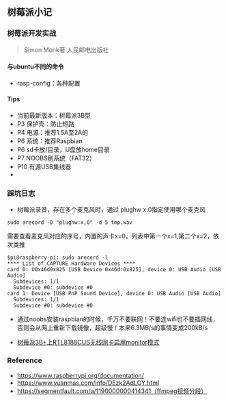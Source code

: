 ## 树莓派小记

### 树莓派开发实战

> Simon Monk著 人民邮电出版社

#### 与ubuntu不同的命令
- rasp-config：各种配置

#### Tips
- 当前最新版本：树莓派3B型
- P3 保护壳：防止短路
- P4 电源：推荐1.5A至2A的
- P6 系统：推荐Raspbian
- P6 sd卡放/目录，U盘放home目录
- P7 NOOBS刷系统（FAT32）
- P10 有源USB集线器
-

### 踩坑日志
- 树莓派录音，存在多个麦克风时，通过 plughw x:0指定使用哪个麦克风

```shell
sudo arecord -D "plughw:x,0" -d 5 tmp.wav
```

需要查看麦克风对应的序号，内置的声卡x=0，列表中第一个x=1,第二个x=2，依次类推
```shell
$pi@raspberry-pi: sudo arecord -l
**** List of CAPTURE Hardware Devices ****
card 0: U0x46d0x825 [USB Device 0x46d:0x825], device 0: USB Audio [USB Audio]
  Subdevices: 1/1
  Subdevice #0: subdevice #0
card 1: Device [USB PnP Sound Device], device 0: USB Audio [USB Audio]
  Subdevices: 1/1
  Subdevice #0: subdevice #0
```

- 通过noobs安装raspbian的时候，千万不要联网！不要连wifi也不要插网线，否则会从网上重新下载镜像，超级慢！本来6.3MB/s的事情变成200kB/s

- [树莓派3B+上RTL8188CUS无线网卡启用monitor模式](rtlwifi.md)

### Reference
- https://www.raspberrypi.org/documentation/
- https://www.yuanmas.com/info/DEzk2AdLOY.html
- https://segmentfault.com/a/1190000000414341（ffmpeg视频分段）
